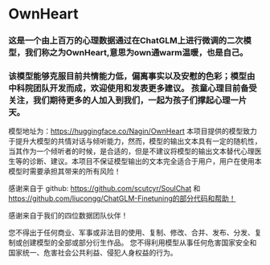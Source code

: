 # OwnHeart

### 这是一个由上百万的心理数据通过在ChatGLM上进行微调的二次模型，我们称之为OwnHeart,意思为own通warm温暖，也是自己。 

### 该模型能够克服目前共情能力低，偏离事实以及安慰的色彩；模型由中科院团队开发而成，欢迎使用和发表更多建议。 孩童心理目前备受关注，我们期待更多的人加入到我们，一起为孩子们撑起心理一片天。
模型地址为：https://huggingface.co/Nagin/OwnHeart
本项目提供的模型致力于提升大模型的共情对话与倾听能力，然而，模型的输出文本具有一定的随机性，当其作为一个倾听者的时候，是合适的，但是不建议将模型的输出文本替代心理医生等的诊断、建议。本项目不保证模型输出的文本完全适合于用户，用户在使用本模型时需要承担其带来的所有风险！

感谢来自于
github: https://github.com/scutcyr/SoulChat 
和
https://github.com/liucongg/ChatGLM-Finetuning的部分代码和帮助！

感谢来自于我们的四位数据团队伙伴！

您不得出于任何商业、军事或非法目的使用、复制、修改、合并、发布、分发、复制或创建模型的全部或部分衍生作品。
您不得利用模型从事任何危害国家安全和国家统一、危害社会公共利益、侵犯人身权益的行为。
